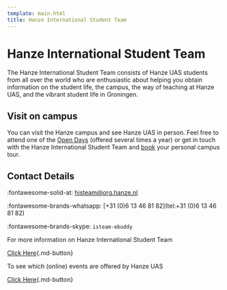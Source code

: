 ```yaml
---
template: main.html
title: Hanze International Student Team
---
```


# Hanze International Student Team

The Hanze International Student Team consists of Hanze UAS students from all over the world who are enthusiastic about helping you obtain information on the student life, the campus, the way of teaching at Hanze UAS, and the vibrant student life in Groningen.​ 

## Visit on campus

You can visit the Hanze campus and see Hanze UAS in person. Feel free to attend one of the [Open Days](https://www.hanze.nl/eng/study-at-hanze/meeting-hanze-uas/online-open-day) (offered several times a year) or get in touch with the Hanze International Student Team and [book](https://www.hanze.nl/eng/study-at-hanze/meeting-hanze-uas/campus-visits) your personal campus tour.

## Contact Details

:fontawesome-solid-at: [histeam@org.hanze.nl](mailto:histeam@org.hanze.nl)

:fontawesome-brands-whatsapp: [+31 (0)6 13 46 81 82](tel:+31 (0)6 13 46 81 82)

:fontawesome-brands-skype: `isteam-ebuddy​`

For more information on Hanze International Student Team

[Click Here](https://www.hanze.nl/eng/study-at-hanze/meeting-hanze-uas/his-team){.md-button}

To see which (online) events are offered by Hanze UAS

[Click Here](https://www.hanze.nl/eng/study-at-hanze/meeting-hanze-uas/online-events){.md-button}